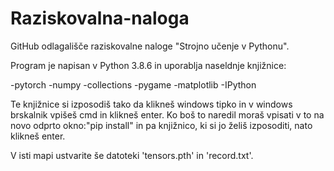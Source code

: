 # Raziskovalna-naloga
GitHub odlagališče raziskovalne naloge "Strojno učenje v Pythonu".

Program je napisan v Python 3.8.6 in uporablja naseldnje knjižnice:

-pytorch
-numpy
-collections
-pygame
-matplotlib
-IPython

Te knjižnice si izposodiš tako da klikneš windows tipko in v windows 
brskalnik vpišeš cmd in klikneš enter. Ko boš to naredil moraš vpisati 
v to na novo odprto okno:"pip install" in pa knjižnico, ki si jo želiš 
izposoditi, nato klikneš enter.

V isti mapi ustvarite še datoteki 'tensors.pth' in 'record.txt'.
